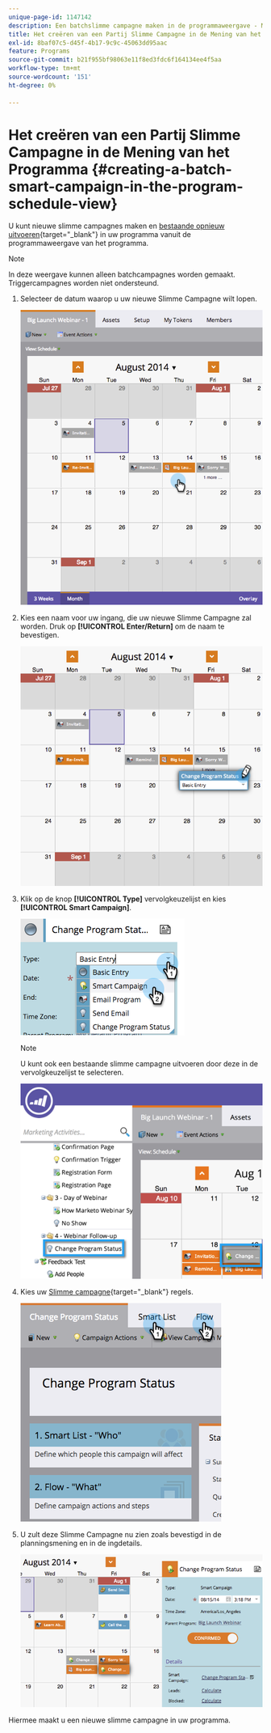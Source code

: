 ```yaml
---
unique-page-id: 1147142
description: Een batchslimme campagne maken in de programmaweergave - Marketo Docs - Productdocumentatie
title: Het creëren van een Partij Slimme Campagne in de Mening van het Programma
exl-id: 8baf07c5-d45f-4b17-9c9c-45063dd95aac
feature: Programs
source-git-commit: b21f955bf98063e11f8ed3fdc6f164134ee4f5aa
workflow-type: tm+mt
source-wordcount: '151'
ht-degree: 0%

---
```


# Het creëren van een Partij Slimme Campagne in de Mening van het Programma {#creating-a-batch-smart-campaign-in-the-program-schedule-view}

U kunt nieuwe slimme campagnes maken en [bestaande opnieuw uitvoeren](/help/marketo/product-docs/core-marketo-concepts/programs/program-schedule-view/rerun-a-smart-campaign-in-the-program-schedule-view.md){target="_blank"} in uw programma vanuit de programmaweergave van het programma.

>[!NOTE]
>
>In deze weergave kunnen alleen batchcampagnes worden gemaakt. Triggercampagnes worden niet ondersteund.

1. Selecteer de datum waarop u uw nieuwe Slimme Campagne wilt lopen.

   ![](assets/image2014-9-23-15-3a28-3a20.png)

1. Kies een naam voor uw ingang, die uw nieuwe Slimme Campagne zal worden. Druk op **[!UICONTROL Enter/Return]** om de naam te bevestigen.

   ![](assets/image2014-9-23-15-3a28-3a28.png)

1. Klik op de knop **[!UICONTROL Type]** vervolgkeuzelijst en kies **[!UICONTROL Smart Campaign]**.

   ![](assets/typechoose.png)

   >[!NOTE]
   >
   >U kunt ook een bestaande slimme campagne uitvoeren door deze in de vervolgkeuzelijst te selecteren.

   ![](assets/four.png)

1. Kies uw [Slimme campagne](/help/marketo/product-docs/core-marketo-concepts/smart-campaigns/creating-a-smart-campaign/create-a-new-smart-campaign.md){target="_blank"} regels.

   ![](assets/changeprogramstatus-hands.png)

1. U zult deze Slimme Campagne nu zien zoals bevestigd in de planningsmening en in de ingdetails.

   ![](assets/image2014-9-23-15-3a29-3a57.png)

Hiermee maakt u een nieuwe slimme campagne in uw programma.
